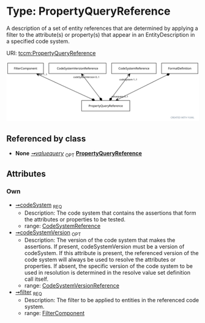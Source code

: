 
# Type: PropertyQueryReference


A description of a set of entity references that are determined by applying a filter to the attribute(s) or
property(s) that appear in an EntityDescription in a specified code system.

URI: [tccm:PropertyQueryReference](https://hotecosystem.org/tccm/PropertyQueryReference)


![img](images/PropertyQueryReference.svg)

## Referenced by class

 *  **None** *[➞valuequery](formalDefinition__property_query.md)*  <sub>OPT</sub>  **[PropertyQueryReference](PropertyQueryReference.md)**

## Attributes


### Own

 * [➞codeSystem](propertyQueryReference__codeSystem.md)  <sub>REQ</sub>
    * Description: The code system that contains the assertions that form the attributes or properties to be tested.
    * range: [CodeSystemReference](CodeSystemReference.md)
 * [➞codeSystemVersion](propertyQueryReference__codeSystemVersion.md)  <sub>OPT</sub>
    * Description: The version of the code system that makes the assertions. If present, codeSystemVersion must be a version of
codeSystem. If this attribute is present, the referenced version of the code system will always be used to
resolve the attributes or properties. If absent, the specific version of the code system to be used in
resolution is determined in the resolve value set definition call itself.
    * range: [CodeSystemVersionReference](CodeSystemVersionReference.md)
 * [➞filter](propertyQueryReference__filter.md)  <sub>REQ</sub>
    * Description: The filter to be applied to entities in the referenced code system.
    * range: [FilterComponent](FilterComponent.md)
